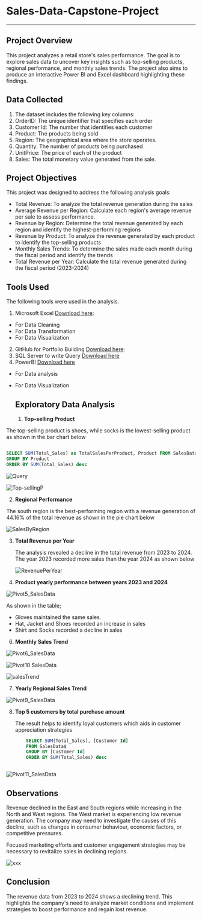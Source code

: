 # Sales-Data-Capstone-Project
---

## Project Overview
This project analyzes a retail store's sales performance. The goal is to explore sales data to uncover key insights such as top-selling products, regional performance, and monthly sales trends. The project also aims to produce an interactive Power BI and Excel dashboard highlighting these findings.



## Data Collected
1. The dataset includes the following key columns:
2. OrderID: The unique identifier that specifies each order
3. Customer Id: The number that identifies each customer
4. Product: The products being sold
5. Region: The geographical area where the store operates.
6. Quantity: The number of products being purchased
7. UnitPrice: The price of each of the product
8. Sales: The total monetary value generated from the sale.

   

## Project Objectives
This project was designed to address the following analysis goals:
- Total Revenue: To analyze the total revenue generation during the sales
- Average Revenue per Region: Calculate each region's average revenue per sale to assess performance.
- Revenue by Region: Determine the total revenue generated by each region and identify the highest-performing regions
- Revenue by Product: To analyze the revenue generated by each product to identify the top-selling products
- Monthly Sales Trends: To determine the sales made each month during the fiscal period and identify the trends
- Total Revenue per Year: Calculate the total revenue generated during the fiscal period (2023-2024)

  

## Tools Used
The following tools were used in the analysis.
1.  Microsoft Excel  [Download here](https://www.microsoft.com/en-us/microsoft-365/download-office):
- For Data Cleaning
- For Data Transformation
- For Data Visualization
2. GitHub for Portfolio Building  [Download here](https://github.com):
3. SQL Server to write Query [Download here](https://www.microsoft.com/en-za/sql-server/sql-server-downloads)
4. PowerBI [Download here](https://www.microsoft.com/en-us/download/details.aspx?id=58494)
- For Data analysis 
- For Data Visualization



  ## Exploratory Data Analysis

  1. **Top-selling Product**

 The top-selling product is shoes, while socks is the lowest-selling product as shown in the bar chart below

 ```SQL QUERY

 SELECT SUM(Total_Sales) as TotalSalesPerProduct, Product FROM SalesData$
GROUP BY Product
ORDER BY SUM(Total_Sales) desc
```


![Query](https://github.com/user-attachments/assets/72f83be3-e8df-4127-8a54-b3edd4329b24)

     
![Top-sellingP](https://github.com/user-attachments/assets/b184b171-635d-40bc-8b6d-c4d161edec70)




2. **Regional Performance**
   
 The south region is the best-performing region with a revenue generation of 44.16% of the total revenue as shown in the pie chart below
   

![SalesByRegion](https://github.com/user-attachments/assets/967d29e4-9cf1-4d5f-ab4b-4b13e0177c20)




3. **Total Revenue per Year**

   The analysis revealed a decline in the total revenue from 2023 to 2024. The year 2023 recorded more sales than the year 2024 as shown below
   

   ![RevenuePerYear](https://github.com/user-attachments/assets/662d1cf7-dde5-4aa9-9326-1e3daf2c93da)


   
   
5. **Product yearly performance between years 2023 and 2024** 
   

![Pivot5_SalesData](https://github.com/user-attachments/assets/cd6e16c1-d9d2-4e9e-8926-8659b389bd16)

As shown in the table;
- Gloves maintained the same sales.
- Hat, Jacket and Shoes recorded an increase in sales
- Shirt and Socks recorded a decline in sales





6. **Monthly Sales Trend**

   
![Pivot6_SalesData](https://github.com/user-attachments/assets/f207d103-e2b5-462a-a360-7f58eba9e1bb)


![Pivot10 SalesData](https://github.com/user-attachments/assets/50a63343-a73c-4169-a7a7-0c90319553f1)


![salesTrend](https://github.com/user-attachments/assets/368df9d6-e6e8-456e-8dee-819b7e25bda4)





7. **Yearly Regional Sales Trend** 


![Pivot9_SalesData](https://github.com/user-attachments/assets/6770bb80-0d5d-4806-ae64-e9c0c19bb4a3)




8. **Top 5 customers by total purchase amount**

   The result helps to identify loyal customers which aids in customer appreciation strategies
   
   ```SQL
       SELECT SUM(Total_Sales), [Customer Id]
       FROM SalesData$
       GROUP BY [Customer Id]
       ORDER BY SUM(Total_Sales) desc



![Pivot11_SalesData](https://github.com/user-attachments/assets/5e0f7cb6-0084-4b01-98a1-9246a74ef7bd)





## Observations
Revenue declined in the East and South regions while increasing in the North and West regions. The West market is experiencing low revenue generation. The company may need to investigate the causes of this decline, such as changes in consumer behaviour, economic factors, or competitive pressures.

Focused marketing efforts and customer engagement strategies may be necessary to revitalize sales in declining regions.

![xxx](https://github.com/user-attachments/assets/95e5c674-ac2c-4f1b-a8db-74bb22dd2ae9)






## Conclusion

The revenue data from 2023 to 2024 shows a declining trend. This highlights the company's need to analyze market conditions and implement strategies to boost performance and regain lost revenue.





